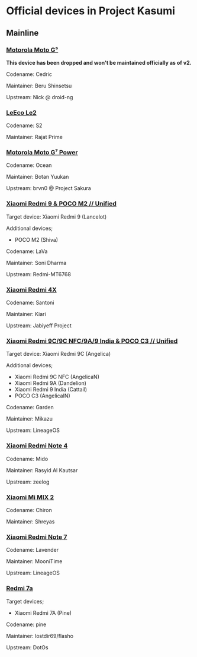 # Official devices in Project Kasumi

## Mainline

### [Motorola Moto G⁵](https://github.com/Kasumi-Devices/android_device_motorola_cedric)

**This device has been dropped and won't be maintained officially as of v2.**

Codename: Cedric

Maintainer: Beru Shinsetsu

Upstream: Nick @ droid-ng

### [LeEco Le2](https://github.com/Kasumi-Devices/android_device_leeco_s2)

Codename: S2

Maintainer: Rajat Prime

### [Motorola Moto G⁷ Power](https://github.com/Kasumi-Devices/android_device_motorola_ocean)

Codename: Ocean

Maintainer: Botan Yuukan

Upstream: brvn0 @ Project Sakura

### [Xiaomi Redmi 9 & POCO M2 // Unified](https://github.com/Kasumi-Devices/android_device_xiaomi_lava)

Target device: Xiaomi Redmi 9 (Lancelot)

Additional devices;
- POCO M2 (Shiva)

Codename: LaVa

Maintainer: Soni Dharma

Upstream: Redmi-MT6768

### [Xiaomi Redmi 4X](https://github.com/Kasumi-Devices/android_device_xiaomi_santoni)

Codename: Santoni

Maintainer: Kiari

Upstream: Jabiyeff Project

### [Xiaomi Redmi 9C/9C NFC/9A/9 India & POCO C3 // Unified](https://github.com/Kasumi-Devices/android_device_xiaomi_garden)

Target device: Xiaomi Redmi 9C (Angelica)

Additional devices;
- Xiaomi Redmi 9C NFC (AngelicaN)
- Xiaomi Redmi 9A (Dandelion)
- Xiaomi Redmi 9 India (Cattail)
- POCO C3 (AngelicaIN)

Codename: Garden

Maintainer: Mikazu

Upstream: LineageOS

### [Xiaomi Redmi Note 4](https://github.com/Kasumi-Devices/android_device_xiaomi_mido)

Codename: Mido

Maintainer: Rasyid Al Kautsar

Upstream: zeelog

### [Xiaomi Mi MIX 2](https://github.com/Kasumi-Devices/android_device_xiaomi_chiron)

Codename: Chiron

Maintainer: Shreyas

### [Xiaomi Redmi Note 7](https://github.com/Kasumi-Devices/android_device_xiaomi_lavender)

Codename: Lavender

Maintainer: MooniTime

Upstream: LineageOS

### [Redmi 7a ](https://github.com/Kasumi-Devices/android_device_xiaomi_pine)

Target devices;
- Xiaomi Redmi 7A (Pine)

Codename: pine

Maintainer: lostdir69/flasho

Upstream: DotOs
